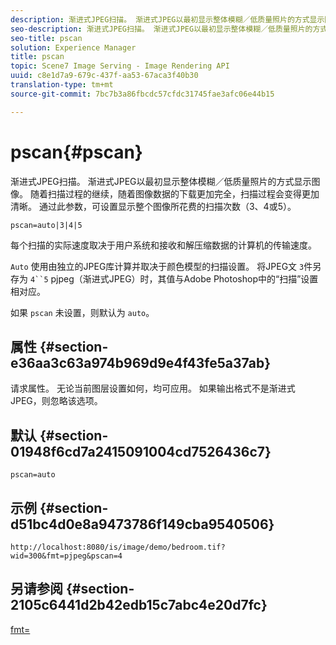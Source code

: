 ```yaml
---
description: 渐进式JPEG扫描。 渐进式JPEG以最初显示整体模糊／低质量照片的方式显示图像。 随着扫描过程的继续，随着图像数据的下载更加完全，扫描过程会变得更加清晰。 通过此参数，可设置显示整个图像所花费的扫描次数（3、4或5）。
seo-description: 渐进式JPEG扫描。 渐进式JPEG以最初显示整体模糊／低质量照片的方式显示图像。 随着扫描过程的继续，随着图像数据的下载更加完全，扫描过程会变得更加清晰。 通过此参数，可设置显示整个图像所花费的扫描次数（3、4或5）。
seo-title: pscan
solution: Experience Manager
title: pscan
topic: Scene7 Image Serving - Image Rendering API
uuid: c8e1d7a9-679c-437f-aa53-67aca3f40b30
translation-type: tm+mt
source-git-commit: 7bc7b3a86fbcdc57cfdc31745fae3afc06e44b15

---
```



# pscan{#pscan}

渐进式JPEG扫描。 渐进式JPEG以最初显示整体模糊／低质量照片的方式显示图像。 随着扫描过程的继续，随着图像数据的下载更加完全，扫描过程会变得更加清晰。 通过此参数，可设置显示整个图像所花费的扫描次数（3、4或5）。

`pscan=auto|3|4|5`

每个扫描的实际速度取决于用户系统和接收和解压缩数据的计算机的传输速度。

`Auto` 使用由独立的JPEG库计算并取决于颜色模型的扫描设置。 将JPEG文 `3`件另存为 `4``5` pjpeg（渐进式JPEG）时，其值与Adobe Photoshop中的“扫描”设置相对应。

如果 `pscan` 未设置，则默认为 `auto`。

## 属性 {#section-e36aa3c63a974b969d9e4f43fe5a37ab}

请求属性。 无论当前图层设置如何，均可应用。 如果输出格式不是渐进式JPEG，则忽略该选项。

## 默认 {#section-01948f6cd7a2415091004cd7526436c7}

`pscan=auto`

## 示例 {#section-d51bc4d0e8a9473786f149cba9540506}

`http://localhost:8080/is/image/demo/bedroom.tif?wid=300&fmt=pjpeg&pscan=4`

## 另请参阅 {#section-2105c6441d2b42edb15c7abc4e20d7fc}

[fmt=](../../../../../is-api/http-ref/image-serving-api-ref/c-http-protocol-reference/c-command-reference/r-is-http-fmt.md#reference-cdf10043423b45ba9fe15157fb3ae37a)
